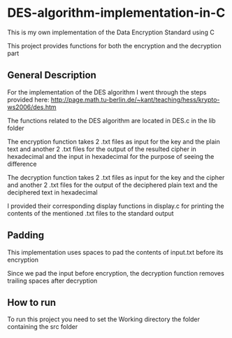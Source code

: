 # DES-algorithm-implementation-in-C
This is my own implementation of the Data Encryption Standard using C

This project provides functions for both the encryption and the decryption part

## General Description

For the implementation of the DES algorithm I went through the steps provided here: http://page.math.tu-berlin.de/~kant/teaching/hess/krypto-ws2006/des.htm

The functions related to the DES algorithm are located in DES.c in the lib folder

The encryption function takes 2 .txt files as input for the key and the plain text and another 2 .txt files for the output of the resulted cipher in hexadecimal and the input in hexadecimal for the purpose of seeing the difference

The decryption function takes 2 .txt files as input for the key and the cipher and another 2 .txt files for the output of the deciphered plain text and the deciphered text in hexadecimal

I provided their corresponding display functions in display.c for printing the contents of the mentioned .txt files to the standard output

## Padding

This implementation uses spaces to pad the contents of input.txt before its encryption

Since we pad the input before encryption, the decryption function removes trailing spaces after decryption

## How to run

To run this project you need to set the Working directory the folder containing the src folder
